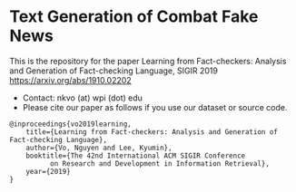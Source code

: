 # Text Generation of Combat Fake News
This is the repository for the paper Learning from Fact-checkers: Analysis and Generation of Fact-checking Language, SIGIR 2019
https://arxiv.org/abs/1910.02202

* Contact: nkvo (at) wpi (dot) edu
* Please cite our paper as follows if you use our dataset or source code. 
```
@inproceedings{vo2019learning,
	title={Learning from Fact-checkers: Analysis and Generation of Fact-checking Language},
	author={Vo, Nguyen and Lee, Kyumin},
	booktitle={The 42nd International ACM SIGIR Conference 
		  on Research and Development in Information Retrieval},
	year={2019}
}
```
